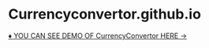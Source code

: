 # Currencyconvertor.github.io



  [♦️ YOU CAN SEE DEMO OF CurrencyConvertor  HERE -> ](http://127.0.0.1:5500/Currencyconverter/index.html)

